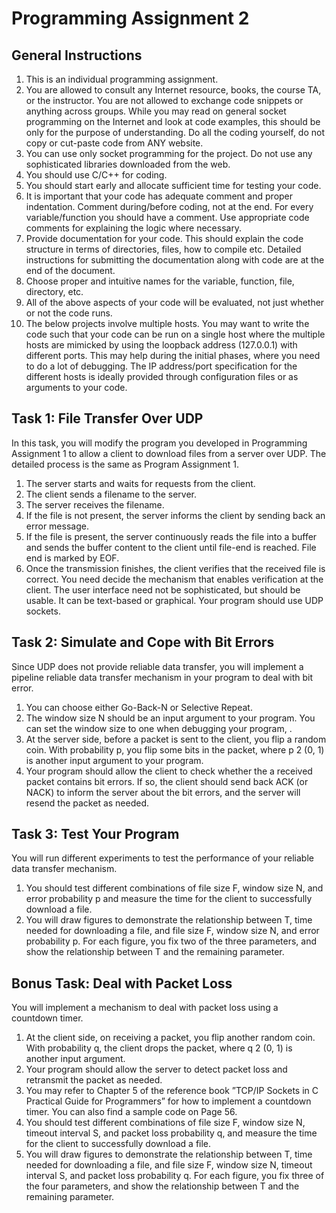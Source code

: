 # Programming Assignment 2
## General Instructions
1. This is an individual programming assignment.
2. You are allowed to consult any Internet resource, books, the course TA, or the instructor. You are not allowed
to exchange code snippets or anything across groups. While you may read on general socket programming
on the Internet and look at code examples, this should be only for the purpose of understanding. Do all the
coding yourself, do not copy or cut-paste code from ANY website.
3. You can use only socket programming for the project. Do not use any sophisticated libraries downloaded
from the web.
4. You should use C/C++ for coding.
5. You should start early and allocate sufficient time for testing your code.
6. It is important that your code has adequate comment and proper indentation. Comment during/before
coding, not at the end. For every variable/function you should have a comment. Use appropriate code
comments for explaining the logic where necessary.
7. Provide documentation for your code. This should explain the code structure in terms of directories, files,
how to compile etc. Detailed instructions for submitting the documentation along with code are at the end
of the document.
8. Choose proper and intuitive names for the variable, function, file, directory, etc.
9. All of the above aspects of your code will be evaluated, not just whether or not the code runs.
10. The below projects involve multiple hosts. You may want to write the code such that your code can be run on
a single host where the multiple hosts are mimicked by using the loopback address (127.0.0.1) with different
ports. This may help during the initial phases, where you need to do a lot of debugging. The IP address/port
specification for the different hosts is ideally provided through configuration files or as arguments to your
code.
## Task 1: File Transfer Over UDP
In this task, you will modify the program you developed in Programming Assignment 1 to allow a client to
download files from a server over UDP. The detailed process is the same as Program Assignment 1.
1. The server starts and waits for requests from the client.
2. The client sends a filename to the server.
3. The server receives the filename.
4. If the file is not present, the server informs the client by sending back an error message.
5. If the file is present, the server continuously reads the file into a buffer and sends the buffer content to the
client until file-end is reached. File end is marked by EOF.
6. Once the transmission finishes, the client verifies that the received file is correct. You need decide the
mechanism that enables verification at the client.
The user interface need not be sophisticated, but should be usable. It can be text-based or graphical. Your program
should use UDP sockets.
## Task 2: Simulate and Cope with Bit Errors
Since UDP does not provide reliable data transfer, you will implement a pipeline reliable data transfer mechanism
in your program to deal with bit error.
1. You can choose either Go-Back-N or Selective Repeat.
2. The window size N should be an input argument to your program. You can set the window size to one
when debugging your program, .
3. At the server side, before a packet is sent to the client, you flip a random coin. With probability p, you flip
some bits in the packet, where p 2 (0, 1) is another input argument to your program.
4. Your program should allow the client to check whether the a received packet contains bit errors. If so, the
client should send back ACK (or NACK) to inform the server about the bit errors, and the server will resend
the packet as needed.
## Task 3: Test Your Program
You will run different experiments to test the performance of your reliable data transfer mechanism.
1. You should test different combinations of file size F, window size N, and error probability p and measure
the time for the client to successfully download a file.
2. You will draw figures to demonstrate the relationship between T, time needed for downloading a file, and
file size F, window size N, and error probability p. For each figure, you fix two of the three parameters, and
show the relationship between T and the remaining parameter.
## Bonus Task: Deal with Packet Loss
You will implement a mechanism to deal with packet loss using a countdown timer.
1. At the client side, on receiving a packet, you flip another random coin. With probability q, the client drops
the packet, where q 2 (0, 1) is another input argument.
2. Your program should allow the server to detect packet loss and retransmit the packet as needed.
3. You may refer to Chapter 5 of the reference book ”TCP/IP Sockets in C Practical Guide for Programmers”
for how to implement a countdown timer. You can also find a sample code on Page 56.
4. You should test different combinations of file size F, window size N, timeout interval S, and packet loss
probability q, and measure the time for the client to successfully download a file.
5. You will draw figures to demonstrate the relationship between T, time needed for downloading a file, and
file size F, window size N, timeout interval S, and packet loss probability q. For each figure, you fix three of
the four parameters, and show the relationship between T and the remaining parameter.
